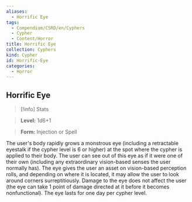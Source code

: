 ```yaml
---
aliases:
  - Horrific Eye
tags:
  - Compendium/CSRD/en/Cyphers
  - Cypher
  - Content/Horror
title: Horrific Eye
collection: Cyphers
kind: Cypher
id: Horrific-Eye
categories:
  - Horror
---
```

## Horrific Eye    
>[!info] Stats    
> **Level:** 1d6+1    
> **Form:** Injection or Spell  
    
The user's body rapidly grows a monstrous eye (including a retractable eyestalk if the cypher level is 6 or higher) at the spot where the cypher is applied to their body. The user can see out of this eye as if it were one of their own (including any extraordinary vision-based senses the user normally has). The eye gives the user an asset on vision-based perception rolls, and depending on where it is located, it may allow the user to look around corners surreptitiously. Damage to the eye does not affect the user (the eye can take 1 point of damage directed at it before it becomes nonfunctional). The eye lasts for one day per cypher level.
